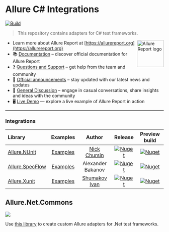 # Allure C# Integrations

[![Build](https://github.com/allure-framework/allure-csharp/actions/workflows/build.yml/badge.svg?branch=main)](https://github.com/allure-framework/allure-csharp/actions/workflows/build.yml)

> This repository contains adapters for C# test frameworks.

[<img src="https://allurereport.org/public/img/allure-report.svg" height="85px" alt="Allure Report logo" align="right" />](https://allurereport.org "Allure Report")

- Learn more about Allure Report at [https://allurereport.org](https://allurereport.org)
- 📚 [Documentation](https://allurereport.org/docs/) – discover official documentation for Allure Report
- ❓ [Questions and Support](https://github.com/orgs/allure-framework/discussions/categories/questions-support) – get help from the team and community
- 📢 [Official announcements](https://github.com/orgs/allure-framework/discussions/categories/announcements) –  stay updated with our latest news and updates
- 💬 [General Discussion](https://github.com/orgs/allure-framework/discussions/categories/general-discussion) – engage in casual conversations, share insights and ideas with the community
- 🖥️ [Live Demo](https://demo.allurereport.org/) — explore a live example of Allure Report in action

---

### Integrations

| Library                                  |             Examples                      |                     Author                     |                                                   Release                                                   |                                                Preview build                                                |
|:-----------------------------------------|:-----------------------------------------:|:----------------------------------------------:|:-----------------------------------------------------------------------------------------------------------:|:-----------------------------------------------------------------------------------------------------------:|
| [Allure.NUnit](Allure.NUnit)             | [Examples](Allure.NUnit.Examples)         | [Nick Chursin](https://github.com/unickq)      | [![Nuget](https://img.shields.io/nuget/v/Allure.NUnit)](https://www.nuget.org/packages/Allure.NUnit/)       | [![Nuget](https://img.shields.io/nuget/vpre/Allure.NUnit)](https://www.nuget.org/packages/Allure.NUnit/)    |
| [Allure.SpecFlow](Allure.SpecFlow)       | [Examples](Allure.SpecFlow.Tests.Samples) | Alexander Bakanov                              | [![Nuget](https://img.shields.io/nuget/v/Allure.SpecFlow)](https://www.nuget.org/packages/Allure.SpecFlow/) | [![Nuget](https://img.shields.io/nuget/v/Allure.SpecFlow)](https://www.nuget.org/packages/Allure.SpecFlow/) |
| [Allure.Xunit](Allure.Xunit)             | [Examples](Allure.Xunit.Examples)         | [Shumakov Ivan](https://github.com/IvanWR1995) | [![Nuget](https://img.shields.io/nuget/v/Allure.Xunit)](https://www.nuget.org/packages/Allure.Xunit/)       | [![Nuget](https://img.shields.io/nuget/vpre/Allure.Xunit)](https://www.nuget.org/packages/Allure.Xunit/)    |

## Allure.Net.Commons

[![](http://img.shields.io/nuget/v/Allure.Net.Commons.svg?style=flat)](https://www.nuget.org/packages/Allure.Net.Commons)

Use [this library](Allure.Net.Commons) to create custom Allure adapters for .Net test frameworks.

